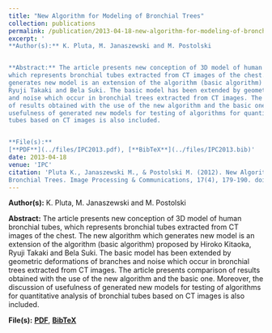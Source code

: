 ```yaml
---
title: "New Algorithm for Modeling of Bronchial Trees"
collection: publications
permalink: /publication/2013-04-18-new-algorithm-for-modeling-of-bronchial-trees
excerpt: '
**Author(s):** K. Pluta, M. Janaszewski and M. Postolski


**Abstract:** The article presents new conception of 3D model of human bronchial tubes,
which represents bronchial tubes extracted from CT images of the chest. The new algorithm which
generates new model is an extension of the algorithm (basic algorithm) proposed by Hiroko Kitaoka,
Ryuji Takaki and Bela Suki. The basic model has been extended by geometric deformations of branches
and noise which occur in bronchial trees extracted from CT images. The article presents comparison
of results obtained with the use of the new algorithm and the basic one. Moreover, the discussion of
usefulness of generated new models for testing of algorithms for quantitative analysis of bronchial
tubes based on CT images is also included.


**File(s):**
[**PDF**](../files/IPC2013.pdf), [**BibTeX**](../files/IPC2013.bib)' 
date: 2013-04-18
venue: 'IPC' 
citation: 'Pluta K., Janaszewski M., & Postolski M. (2012). New Algorithm for Modeling of
Bronchial Trees. Image Processing & Communications, 17(4), 179-190. doi:10.2478/v10248-012-0045-8' 
---
```

**Author(s):** K. Pluta, M. Janaszewski and M. Postolski


**Abstract:** The article presents new conception of 3D model of human bronchial tubes,
which represents bronchial tubes extracted from CT images of the chest. The new algorithm which
generates new model is an extension of the algorithm (basic algorithm) proposed by Hiroko Kitaoka,
Ryuji Takaki and Bela Suki. The basic model has been extended by geometric deformations of branches
and noise which occur in bronchial trees extracted from CT images. The article presents comparison
of results obtained with the use of the new algorithm and the basic one. Moreover, the discussion of
usefulness of generated new models for testing of algorithms for quantitative analysis of bronchial
tubes based on CT images is also included.


**File(s):**
[**PDF**](../files/IPC2013.pdf), [**BibTeX**](../files/IPC2013.bib)



